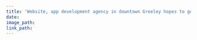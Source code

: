 ```yaml
---
title: 'Website, app development agency in downtown Greeley hopes to get local business'
date:
image_path:
link_path:
---
```

